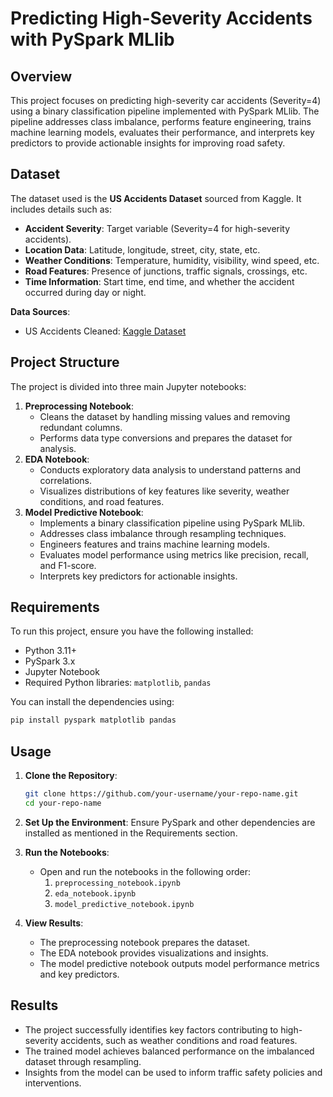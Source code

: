 # Predicting High-Severity Accidents with PySpark MLlib

## Overview
This project focuses on predicting high-severity car accidents (Severity=4) using a binary classification pipeline implemented with PySpark MLlib. The pipeline addresses class imbalance, performs feature engineering, trains machine learning models, evaluates their performance, and interprets key predictors to provide actionable insights for improving road safety.

## Dataset
The dataset used is the **US Accidents Dataset** sourced from Kaggle. It includes details such as:
- **Accident Severity**: Target variable (Severity=4 for high-severity accidents).
- **Location Data**: Latitude, longitude, street, city, state, etc.
- **Weather Conditions**: Temperature, humidity, visibility, wind speed, etc.
- **Road Features**: Presence of junctions, traffic signals, crossings, etc.
- **Time Information**: Start time, end time, and whether the accident occurred during day or night.

**Data Sources**:
- US Accidents Cleaned: [Kaggle Dataset](https://www.kaggle.com/datasets/us-accidents-cleaned)

## Project Structure
The project is divided into three main Jupyter notebooks:
1. **Preprocessing Notebook**:
   - Cleans the dataset by handling missing values and removing redundant columns.
   - Performs data type conversions and prepares the dataset for analysis.
2. **EDA Notebook**:
   - Conducts exploratory data analysis to understand patterns and correlations.
   - Visualizes distributions of key features like severity, weather conditions, and road features.
3. **Model Predictive Notebook**:
   - Implements a binary classification pipeline using PySpark MLlib.
   - Addresses class imbalance through resampling techniques.
   - Engineers features and trains machine learning models.
   - Evaluates model performance using metrics like precision, recall, and F1-score.
   - Interprets key predictors for actionable insights.

## Requirements
To run this project, ensure you have the following installed:
- Python 3.11+
- PySpark 3.x
- Jupyter Notebook
- Required Python libraries: `matplotlib`, `pandas`

You can install the dependencies using:
```bash
pip install pyspark matplotlib pandas
```

## Usage
1. **Clone the Repository**:
   ```bash
   git clone https://github.com/your-username/your-repo-name.git
   cd your-repo-name
   ```

2. **Set Up the Environment**:
   Ensure PySpark and other dependencies are installed as mentioned in the Requirements section.

3. **Run the Notebooks**:
   - Open and run the notebooks in the following order:
     1. `preprocessing_notebook.ipynb`
     2. `eda_notebook.ipynb`
     3. `model_predictive_notebook.ipynb`

4. **View Results**:
   - The preprocessing notebook prepares the dataset.
   - The EDA notebook provides visualizations and insights.
   - The model predictive notebook outputs model performance metrics and key predictors.

## Results
- The project successfully identifies key factors contributing to high-severity accidents, such as weather conditions and road features.
- The trained model achieves balanced performance on the imbalanced dataset through resampling.
- Insights from the model can be used to inform traffic safety policies and interventions.